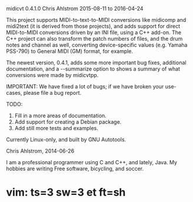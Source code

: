 midicvt 0.4.1.0
Chris Ahlstrom
2015-08-11 to 2016-04-24

This project supports MIDI-to-text-to-MIDI conversions like midicomp and
midi2text (it is derived from those projects), and adds support for direct
MIDI-to-MIDI conversions driven by an INI file, using a C++ add-on.
The C++ project can also transform the patch numbers of files, and the drum
notes and channel as well, converting device-specific values (e.g. Yamaha
PSS-790) to General MIDI (GM) format, for example.

The newest version, 0.4.1, adds some more important bug fixes, additional
documentation, and a --summarize option to shows a summary of what conversions
were made by midicvtpp.

IMPORTANT:  We have fixed a lot of bugs; if we have broken your use-cases,
            please file a bug report.

TODO:

   1. Fill in a more areas of documentation.
   2. Add support for creating a Debian package.
   3. Add still more tests and examples.

Currently Linux-only, and built by GNU Autotools.

Chris Ahlstrom, 2014-06-26

   I am a professional programmer using C and C++, and lately, Java.
   My hobbies are writing Free software, bicycling, and soccer.

# vim: ts=3 sw=3 et ft=sh
